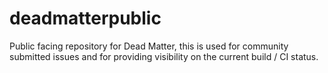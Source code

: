 # deadmatterpublic
Public facing repository for Dead Matter, this is used for community submitted issues and for providing visibility on the current build / CI status.
